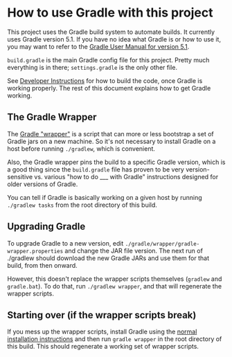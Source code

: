 # How to use Gradle with this project

This project uses the Gradle build system to automate builds. It currently uses Gradle version 5.1. If you have no idea what Gradle is or how to use it, you may want to refer to the [Gradle User Manual for version  5.1](https://docs.gradle.org/5.1/userguide/userguide.html).

`build.gradle` is the main Gradle config file for this project. Pretty much everything is in there; `settings.gradle` is the only other file.

See [Developer Instructions](DEVELOPERS.md) for how to build the code, once Gradle is working properly. The rest of this document explains how to get Gradle working.

## The Gradle Wrapper

The [Gradle "wrapper"](https://docs.gradle.org/5.1/userguide/gradle_wrapper.html) is a script that can more or less bootstrap a set of Gradle jars on a new machine. So it's not necessary to install Gradle on a host before running `./gradlew`, which is convenient.

Also, the Gradle wrapper pins the build to a specific Gradle version, which is a good thing since the `build.gradle` file has proven to be very version-sensitive vs. various "how to do ___ with Gradle" instructions designed for older versions of Gradle.

You can tell if Gradle is basically working on a given host by running `./gradlew tasks` from the root directory of this build.

## Upgrading Gradle

To upgrade Gradle to a new version, edit `./gradle/wrapper/gradle-wrapper.properties` and change the JAR file version. The next run of ./gradlew should download the new Gradle JARs and use them for that build, from then onward.

However, this doesn't replace the wrapper scripts themselves (`gradlew` and `gradle.bat`). To do that, run `./gradlew wrapper`, and that will regenerate the wrapper scripts.

## Starting over (if the wrapper scripts break)

If you mess up the wrapper scripts, install Gradle using the [normal installation instructions](https://gradle.org/install) and then run `gradle wrapper` in the root directory of this build. This should regenerate a working set of wrapper scripts.

